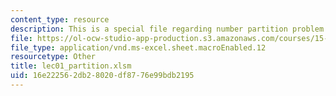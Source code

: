 ```yaml
---
content_type: resource
description: This is a special file regarding number partition problem.
file: https://ol-ocw-studio-app-production.s3.amazonaws.com/courses/15-053-optimization-methods-in-management-science-spring-2013/16e222562db28020df8776e99bdb2195_lec01_partition.xlsm
file_type: application/vnd.ms-excel.sheet.macroEnabled.12
resourcetype: Other
title: lec01_partition.xlsm
uid: 16e22256-2db2-8020-df87-76e99bdb2195
---
```

